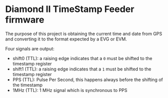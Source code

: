 # Diamond II TimeStamp Feeder firmware

The purpose of this project is obtaining the current time and date from GPS and
converting it to the format expected by a EVG or EVM.

Four signals are output:
- shift0 (TTL): a raising edge indicates that a `0` must be shifted to the
    timestamp register
- shift1 (TTL): a raising edge indicates that a `1` must be shifted to the
    timestamp register
- PPS (TTL): Pulse Per Second, this happens always before the shifting of the
    timestamp
- 1MHz (TTL): 1 MHz signal which is synchronous to PPS
